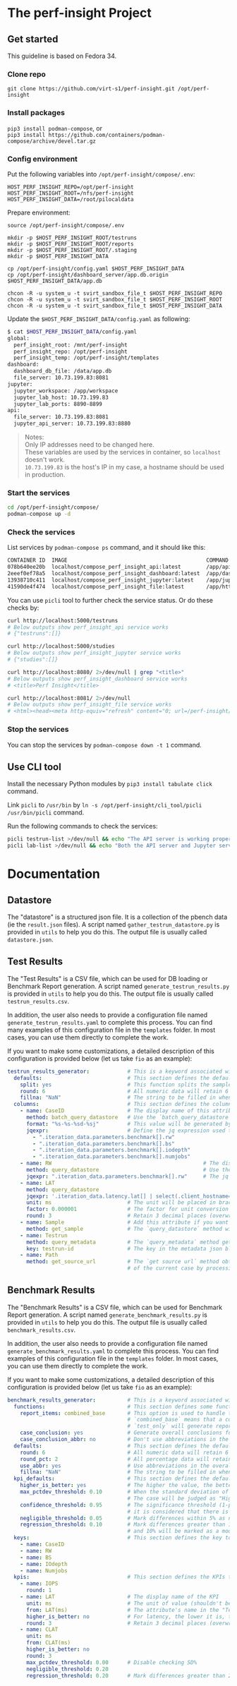 # The perf-insight Project

## Get started

This guideline is based on Fedora 34.

### Clone repo

`git clone https://github.com/virt-s1/perf-insight.git /opt/perf-insight`

### Install packages

`pip3 install podman-compose`, or  
`pip3 install https://github.com/containers/podman-compose/archive/devel.tar.gz`

### Config environment

Put the following variables into `/opt/perf-insight/compose/.env`:

```
HOST_PERF_INSIGHT_REPO=/opt/perf-insight
HOST_PERF_INSIGHT_ROOT=/nfs/perf-insight
HOST_PERF_INSIGHT_DATA=/root/pilocaldata
```

Prepare environment:

```
source /opt/perf-insight/compose/.env

mkdir -p $HOST_PERF_INSIGHT_ROOT/testruns
mkdir -p $HOST_PERF_INSIGHT_ROOT/reports
mkdir -p $HOST_PERF_INSIGHT_ROOT/.staging
mkdir -p $HOST_PERF_INSIGHT_DATA

cp /opt/perf-insight/config.yaml $HOST_PERF_INSIGHT_DATA
cp /opt/perf-insight/dashboard_server/app.db.origin $HOST_PERF_INSIGHT_DATA/app.db

chcon -R -u system_u -t svirt_sandbox_file_t $HOST_PERF_INSIGHT_REPO
chcon -R -u system_u -t svirt_sandbox_file_t $HOST_PERF_INSIGHT_ROOT
chcon -R -u system_u -t svirt_sandbox_file_t $HOST_PERF_INSIGHT_DATA
```

Update the `$HOST_PERF_INSIGHT_DATA/config.yaml` as following:

```bash
$ cat $HOST_PERF_INSIGHT_DATA/config.yaml
global:
  perf_insight_root: /mnt/perf-insight
  perf_insight_repo: /opt/perf-insight
  perf_insight_temp: /opt/perf-insight/templates
dashboard:
  dashboard_db_file: /data/app.db
  file_server: 10.73.199.83:8081
jupyter:
  jupyter_workspace: /app/workspace
  jupyter_lab_host: 10.73.199.83
  jupyter_lab_ports: 8890-8899
api:
  file_server: 10.73.199.83:8081
  jupyter_api_server: 10.73.199.83:8880
```

> Notes:  
> Only IP addresses need to be changed here.  
> These variables are used by the services in container, so `localhost` doesn't work.  
> `10.73.199.83` is the host's IP in my case, a hostname should be used in production.

### Start the services

```bash
cd /opt/perf-insight/compose/
podman-compose up -d
```

### Check the services

List services by `podman-compose ps` command, and it should like this:

```bash
CONTAINER ID  IMAGE                                            COMMAND               CREATED         STATUS             PORTS                                                                                                   NAMES
078b640ee20b  localhost/compose_perf_insight_api:latest        /app/api-server.s...  15 seconds ago  Up 13 seconds ago  0.0.0.0:8081->80/tcp, 0.0.0.0:5000->5000/tcp, 0.0.0.0:8080->8080/tcp, 0.0.0.0:8880-8899->8880-8899/tcp  compose_perf_insight_api_1
2eeef0ef78a5  localhost/compose_perf_insight_dashboard:latest  /app/dashboard-se...  11 seconds ago  Up 11 seconds ago  0.0.0.0:8081->80/tcp, 0.0.0.0:5000->5000/tcp, 0.0.0.0:8080->8080/tcp, 0.0.0.0:8880-8899->8880-8899/tcp  compose_perf_insight_dashboard_1
13938710c411  localhost/compose_perf_insight_jupyter:latest    /app/jupyter-serv...  9 seconds ago   Up 9 seconds ago   0.0.0.0:8081->80/tcp, 0.0.0.0:5000->5000/tcp, 0.0.0.0:8080->8080/tcp, 0.0.0.0:8880-8899->8880-8899/tcp  compose_perf_insight_jupyter_1
41590de4f474  localhost/compose_perf_insight_file:latest       /app/httpd-foregr...  7 seconds ago   Up 7 seconds ago   0.0.0.0:8081->80/tcp, 0.0.0.0:5000->5000/tcp, 0.0.0.0:8080->8080/tcp, 0.0.0.0:8880-8899->8880-8899/tcp  compose_perf_insight_file_1
```

You can use `picli` tool to further check the service status. Or do these checks by:

```bash
curl http://localhost:5000/testruns
# Below outputs show perf_insight_api service works
# {"testruns":[]}

curl http://localhost:5000/studies
# Below outputs show perf_insight_jupyter service works
# {"studies":[]}

curl http://localhost:8080/ 2>/dev/null | grep "<title>"
# Below outputs show perf_insight_dashboard service works
# <title>Perf Insight</title>

curl http://localhost:8081/ 2>/dev/null
# Below outputs show perf_insight_file service works
# <html><head><meta http-equiv="refresh" content="0; url=/perf-insight/"/></head></html>
```

### Stop the services

You can stop the services by `podman-compose down -t 1` command.

## Use CLI tool

Install the necessary Python modules by `pip3 install tabulate click` command.

Link `picli` to `/usr/bin` by `ln -s /opt/perf-insight/cli_tool/picli /usr/bin/picli` command.

Run the following commands to check the services:

```bash
picli testrun-list >/dev/null && echo "The API server is working properly."
picli lab-list >/dev/null && echo "Both the API server and Jupyter server are working properly."
```

# Documentation

## Datastore

The "datastore" is a structured json file. It is a collection of the pbench data (ie the `result.json` files).
A script named `gather_testrun_datastore.py` is provided in `utils` to help you do this. The output file is usually called `datastore.json`.

## Test Results

The "Test Results" is a CSV file, which can be used for DB loading or Benchmark Report generation.
A script named `generate_testrun_results.py` is provided in `utils` to help you do this. The output file is usually called `testrun_results.csv`.

In addition, the user also needs to provide a configuration file named `generate_testrun_results.yaml` to complete this process.
You can find many examples of this configuration file in the `templates` folder. In most cases, you can use them directly to complete the work.

If you want to make some customizations, a detailed description of this configuration is provided below (let us take `fio` as an example):

```yaml
testrun_results_generator:            # This is a keyword associated with generate_testrun_results.py
  defaults:                           # This section defines the default behavior
    split: yes                        # This function splits the sample into separate cases
    round: 6                          # All numeric data will retain 6 decimal places
    fillna: "NaN"                     # The string to be filled in when the data does not exist
  columns:                            # This section defines the columns (attributes) of each case
    - name: CaseID                    # The display name of this attribute
      method: batch_query_datastore   # Use the `batch_query_datastore` method to get the value
      format: "%s-%s-%sd-%sj"         # This value will be generated by `format % (jqexpr[:])`
      jqexpr:                         # Define the jq expression used to get specific data from the datastore
        - ".iteration_data.parameters.benchmark[].rw"
        - ".iteration_data.parameters.benchmark[].bs"
        - ".iteration_data.parameters.benchmark[].iodepth"
        - ".iteration_data.parameters.benchmark[].numjobs"
    - name: RW                                                # The display name
      method: query_datastore                                 # Use the `query_datastore` method
      jqexpr: ".iteration_data.parameters.benchmark[].rw"     # The jq expression used to get the value
    - name: LAT
      method: query_datastore
      jqexpr: '.iteration_data.latency.lat[] | select(.client_hostname=="all") | .samples[].value'
      unit: ms                        # The unit will be placed in brackets after the display name
      factor: 0.000001                # The factor for unit conversion
      round: 3                        # Retain 3 decimal places (overwrite the default value 6)
    - name: Sample                    # Add this attribute if you want to distinguish each sample
      method: get_sample              # The `query_datastore` method will name each sample sequentially
    - name: Testrun
      method: query_metadata          # The `query_metadata` method gets the value from the metadata json file
      key: testrun-id                 # The key in the metadata json block
    - name: Path
      method: get_source_url          # The `get source url` method obtains the source data URL (or part of it)
                                      # of the current case by processing the relevant data in the datastore
```

## Benchmark Results

The "Benchmark Results" is a CSV file, which can be used for Benchmark Report generation.
A script named `generate_benchmark_results.py` is provided in `utils` to help you do this. The output file is usually called `benchmark_results.csv`.

In addition, the user also needs to provide a configuration file named `generate_benchmark_results.yaml` to complete this process.
You can find examples of this configuration file in the `templates` folder. In most cases, you can use them directly to complete the work.

If you want to make some customizations, a detailed description of this configuration is provided below (let us take `fio` as an example):

```yaml
benchmark_results_generator:          # This is a keyword associated with generate_benchmark_results.py
  functions:                          # This section defines some function switches
    report_items: combined_base       # This option is used to handle the case when BASE and TEST sets are different;
                                      # `combined_base` means that a combination of BASE and TEST will be used, while
                                      # `test_only` will generate reports based on the TEST set.
    case_conclusion: yes              # Generate overall conclusions for each case in the report
    case_conclusion_abbr: no          # Don't use abbreviations in the overall conclusion
  defaults:                           # This section defines the default behavior
    round: 6                          # All numeric data will retain 6 decimal places
    round_pct: 2                      # All percentage data will retain 2 decimal places
    use_abbr: yes                     # Use abbreviations in the overall conclusion (like "DR" for "Dramatic Regression")
    fillna: "NaN"                     # The string to be filled in when the data does not exist
  kpi_defaults:                       # This section defines the default behavior for KPIs
    higher_is_better: yes             # The higher the value, the better
    max_pctdev_threshold: 0.10        # When the standard deviation of any sample in BASE or TEST is higher than 10%,
                                      # The case will be judged as "High Variance". (A value of zero will disable this feature)
    confidence_threshold: 0.95        # The significance threshold (1-p) for the T-test. If this value is higher than 95%,
                                      # it is considered that there is a significant difference between the samples.
    negligible_threshold: 0.05        # Mark differences within 5% as negligible changes
    regression_threshold: 0.10        # Mark differences greater than 10% as dramatic changes (the difference between 5%
                                      # and 10% will be marked as a moderate changes)
  keys:                               # This section defines the key to associate the BASE and TEST samples
    - name: CaseID
    - name: RW
    - name: BS
    - name: IOdepth
    - name: Numjobs
  kpis:                               # This section defines the KPIs to be measured
    - name: IOPS
      round: 1
    - name: LAT                       # The display name of the KPI
      unit: ms                        # The unit of value (shouldn't be changed)
      from: LAT(ms)                   # The attribute's name in the "Test Results"
      higher_is_better: no            # For latency, the lower it is, the better
      round: 3                        # Retain 3 decimal places (overwrite the default value 6)
    - name: CLAT
      unit: ms
      from: CLAT(ms)
      higher_is_better: no
      round: 3
      max_pctdev_threshold: 0.00      # Disable checking SD%
      negligible_threshold: 0.20
      regression_threshold: 0.20      # Mark differences greater than 20% as drastic changes and ignore other differences.
```
